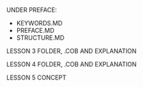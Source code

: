 UNDER PREFACE:
  * KEYWORDS.MD
  * PREFACE.MD
  * STRUCTURE.MD

LESSON 3 FOLDER, .COB AND EXPLANATION

LESSON 4 FOLDER, .COB AND EXPLANATION

LESSON 5 CONCEPT
